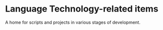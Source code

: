 # Language Technology-related items
A home for scripts and projects in various stages of development.
